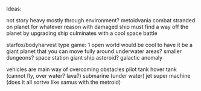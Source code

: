 Ideas:

not story heavy mostly through environment?
metoidvania
combat
stranded on planet for whatever reason with damaged ship
must find a way off the planet by upgrading ship
culminates with a cool space battle

starfox/bodyharvest type game:
1 open world
would be cool to have it be a giant planet that you can move fully around
underwater areas?
smaller dungeons?
space station
giant ship
asteroid?
galactic anomaly

vehicles are main way of overcoming obstacles
pilot 
tank
hover tank (cannot fly, over water? lava?)
submarine (under water)
jet
super machine (does it all sortve like samus with the metroid)



